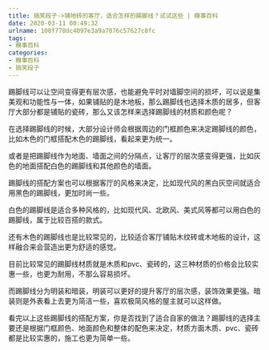 ```yaml
---
title: 搞笑段子->铺地砖的客厅，适合怎样的踢脚线？试试这些 | 糗事百科
date: 2020-03-11 00:49:32
urlname: 108f778dc4097e3a9a7876c57627c8fc
tags: 
- 糗事百科
categories:
- 糗事百科
- 搞笑段子
---
```

踢脚线可以让空间变得更有层次感，也能避免平时对墙脚空间的损坏，可以说是集美观和功能性与一体，如果铺贴的是木地板，那么踢脚线也选择木质的居多，但客厅大部分都是铺贴的瓷砖，那么又该怎样来选择踢脚线的材质和颜色呢？

在选择踢脚线的时候，大部分设计师会根据周边的门框颜色来决定踢脚线的颜色，比如木色的门框搭配木色的踢脚线，看起来更为统一。

或者是把踢脚线作为地面、墙面之间的分隔点，让客厅的层次感变得更强，比如灰色的地面搭配白色的踢脚线和其他颜色的墙面。

踢脚线的搭配方案也可以根据客厅的风格来决定，比如现代风的黑白灰空间就适合用黑色的踢脚线，更加时尚一些。

白色的踢脚线是适合多种风格的，比如现代风、北欧风、美式风等都可以用白色的踢脚线，属于比较百搭的款式。

还有木色的踢脚线也是比较常见的，比较适合客厅铺贴木纹砖或木地板的设计，这样融合来会营造出更为舒适的感觉。

目前比较常见的踢脚线材质就是木质和pvc、瓷砖的，这三种材质的价格会比较实惠一些，也更为耐用，不那么容易损坏。

而踢脚线分为明装和暗装，明装可以更好的提升客厅的层次感，装饰效果更强。暗装则是外表看上去更为简洁一些，喜欢极简风格的屋主就可以这样做。

看完以上这些踢脚线的搭配方案，你是否找到了适合自家的做法？踢脚线的选择主要还是根据门框颜色、地面颜色和整体的配色来决定，材质方面木质、pvc、瓷砖都是比较实惠的，施工也更为简单一些。


